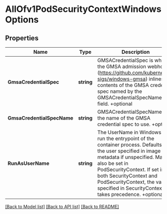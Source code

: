# AllOfv1PodSecurityContextWindowsOptions

## Properties
Name | Type | Description | Notes
------------ | ------------- | ------------- | -------------
**GmsaCredentialSpec** | **string** | GMSACredentialSpec is where the GMSA admission webhook (https://github.com/kubernetes-sigs/windows-gmsa) inlines the contents of the GMSA credential spec named by the GMSACredentialSpecName field. +optional | [optional] [default to null]
**GmsaCredentialSpecName** | **string** | GMSACredentialSpecName is the name of the GMSA credential spec to use. +optional | [optional] [default to null]
**RunAsUserName** | **string** | The UserName in Windows to run the entrypoint of the container process. Defaults to the user specified in image metadata if unspecified. May also be set in PodSecurityContext. If set in both SecurityContext and PodSecurityContext, the value specified in SecurityContext takes precedence. +optional | [optional] [default to null]

[[Back to Model list]](../README.md#documentation-for-models) [[Back to API list]](../README.md#documentation-for-api-endpoints) [[Back to README]](../README.md)

